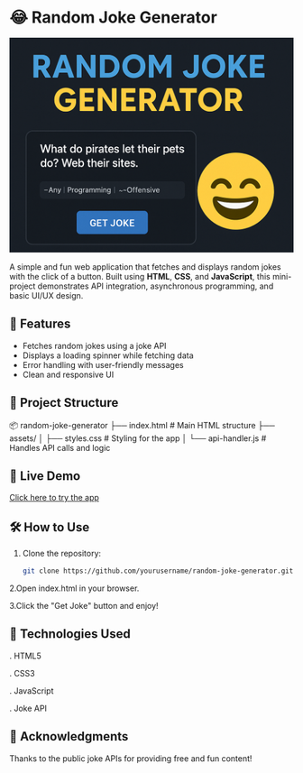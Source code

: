 # 😂 Random Joke Generator

![Banner](banner.png)


A simple and fun web application that fetches and displays random jokes with the click of a button. Built using **HTML**, **CSS**, and **JavaScript**, this mini-project demonstrates API integration, asynchronous programming, and basic UI/UX design.

## 🚀 Features

- Fetches random jokes using a joke API
- Displays a loading spinner while fetching data
- Error handling with user-friendly messages
- Clean and responsive UI

## 📁 Project Structure

📦 random-joke-generator
├── index.html          # Main HTML structure
├── assets/
│   ├── styles.css      # Styling for the app
│   └── api-handler.js  # Handles API calls and logic

## 🔗 Live Demo

[Click here to try the app](https://divya-anand-05.github.io/RandomJoke/)


## 🛠️ How to Use

1. Clone the repository:
   ```bash
   git clone https://github.com/yourusername/random-joke-generator.git
2.Open index.html in your browser.

3.Click the "Get Joke" button and enjoy!


## 📌 Technologies Used

   . HTML5
   
   . CSS3
   
   . JavaScript
   
   . Joke API

   ## 🙌 Acknowledgments

Thanks to the public joke APIs for providing free and fun content!

